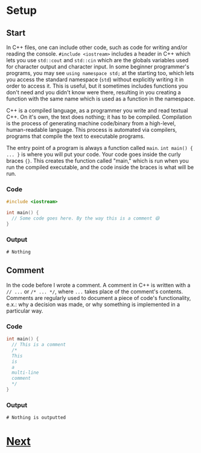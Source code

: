# Setup

## Start

In C++ files, one can include other code, such as code for writing and/or reading the console. `#include <iostream>` includes a header in C++ which lets you use `std::cout` and `std::cin` which are the globals variables used for character output and character input. In some beginner programmer's programs, you may see `using namespace std;` at the starting too, which lets you access the standard namespace (`std`) without explicitly writing it in order to access it. This is useful, but it sometimes includes functions you don't need and you didn't know were there, resulting in you creating a function with the same name which is used as a function in the namespace.

C++ is a compiled language, as a programmer you write and read textual C++. On it's own, the text does nothing; it has to be compiled. Compilation is the process of generating machine code/binary from a high-level, human-readable language. This process is automated via compilers, programs that compile the text to executable programs.

The entry point of a program is always a function called `main`. `int main() { ... }` is where you will put your code. Your code goes inside the curly braces `{}`. This creates the function called "main," which is run when you run the compiled executable, and the code inside the braces is what will be run.

### Code

```cpp
#include <iostream>

int main() {
  // Some code goes here. By the way this is a comment 😄
}
```

### Output

```shell
# Nothing
```

## Comment

In the code before I wrote a comment. A comment in C++ is written with a `// ...` or `/* ... */`, where `...` takes place of the comment's contents.
Comments are regularly used to document a piece of code's functionality, e.x.: why a decision was made, or why something is implemented in a particular way.

### Code

```cpp
int main() {
  // This is a comment
  /*
  This
  is
  a
  multi-line
  comment
  */
}
```

### Output

```shell
# Nothing is outputted
```

# [Next](1.%20print.md)
